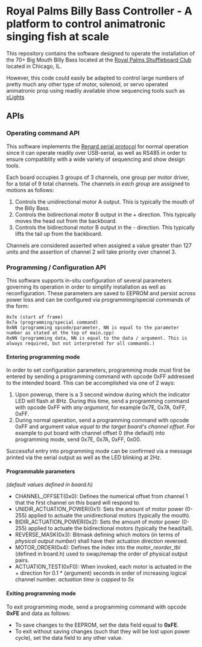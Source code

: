 # Royal Palms Billy Bass Controller - A platform to control animatronic singing fish at scale

This repository contains the software designed to operate the installation of the 70+ Big Mouth Billy Bass
located at the [Royal Palms Shuffleboard Club](https://www.royalpalmschicago.com/) located in Chicago, IL.

However, this code could easily be adapted to control large numbers of pretty much any other type of 
motor, solenoid, or servo operated animatronic prop using readily available show sequencing tools such as [xLights](https://xlights.org/)

## APIs
### Operating command API
This software implements the [Renard serial protocol](https://www.doityourselfchristmas.com/wiki/index.php?title=Renard#Protocol) for normal operation since it can operate readily over USB-serial,
as well as RS485 in order to ensure compatiblity with a wide variety of sequencing and show design tools.

Each board occupies 3 groups of 3 channels, one group per motor driver, for a total of 9 total channels. The channels *in each group* are assigned to motions as follows:
1. Controls the unidirectional motor A output. This is typically the mouth of the Billy Bass.
2. Controls the bidirectional motor B output in the + direction. This typically moves the head out from the backboard.
3. Controls the bidirectional motor B output in the - direction. This typically lifts the tail up from the backboard.

Channels are considered asserted when assigned a value greater than 127 units and the assertion of channel 2 will take priority over channel 3.

### Programming / Configuration API
This software supports in-situ configuration of several parameters governing its operation in order to simplify installation as well as reconfiguration. These parameters are saved to EEPROM and persist across power loss and can be configured via programming/special commands of the form:

    0x7e (start of frame)
    0x7a (programming/special command)
    0xNN (programming opcode/parameter, NN is equal to the parameter number as stated at the top of main.cpp)
    0xNN (programming data, NN is equal to the data / argument. This is always required, but not interpreted for all commands.)

#### Entering programming mode
In order to set configuration parameters, programming mode must first be entered by sending a programming command with opcode 0xFF addressed to the intended board. This can be accomplished via one of 2 ways:
1. Upon powerup, there is a 3 second window during which the indicator LED will flash at 8Hz. During this time, send a programming command with opcode 0xFF with *any argument*, for example 0x7E, 0x7A, 0xFF, 0xFF.
2. During normal operation, send a programming command with opcode 0xFF and argument value *equal to the target board's channel offset*. For example to put board with channel offset 0 (the default) into programming mode, send 0x7E, 0x7A, 0xFF, 0x00.

Successful entry into programming mode can be confirmed via a message printed via the serial output as well as the LED blinking at 2Hz.

#### Programmable parameters
*(default values defined in board.h)*
* CHANNEL_OFFSET(0x0): Defines the numerical offset from channel 1 that the first channel on this board will respond to.
* UNIDIR_ACTUATION_POWER(0x1): Sets the amount of motor power (0-255) applied to actuate the unidirectional motors (typically the mouth).
* BIDIR_ACTUATION_POWER(0x2): Sets the amount of motor power (0-255) applied to actuate the bidirectional motors (typically the head/tail).
* REVERSE_MASK(0x3): Bitmask defining which motors (in terms of *physical output number*) shall have their actuation direction reversed.
* MOTOR_ORDER(0x4): Defines the index into the *motor_reorder_tbl* (defined in board.h) used to swap/remap the order of physical output pairs.
* ACTUATION_TEST(0xF0): When invoked, each motor is actuated in the + direction for 0.1 * (argument) seconds in order of increasing logical channel number. *actuation time is capped to 5s*

#### Exiting programming mode
To exit programming mode, send a programming command with opcode **0xFE** and data as follows:
* To save changes to the EEPROM, set the data field equal to **0xFE**.
* To exit without saving changes (such that they will be lost upon power cycle), set the data field to any other value.